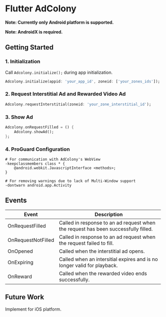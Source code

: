 # Flutter AdColony

**Note: Currently only Android platform is supported.**

**Note: AndroidX is required.**

## Getting Started

### 1. Initialization

Call `Adcolony.initialize();` during app initialization.

```dart
Adcolony.initialize(appid: 'your_app_id', zoneid: ['your_zones_ids']);
```

### 2. Request Interstitial Ad and Rewarded Video Ad

```dart
Adcolony.requestInterstitial(zoneid: 'your_zone_interstitial_id');
```
### 3. Show Ad

```dart
Adcolony.onRequestFilled = () {
    Adcolony.showAd();
};
```

### 4. ProGuard Configuration

```
# For communication with AdColony's WebView
-keepclassmembers class * { 
    @android.webkit.JavascriptInterface <methods>; 
}
```
```
# For removing warnings due to lack of Multi-Window support
-dontwarn android.app.Activity
```

## Events

| Event              | Description                                                                        |
|--------------------|------------------------------------------------------------------------------------|
| OnRequestFilled    | Called in response to an ad request when the request has been successfully filled. |
| OnRequestNotFilled | Called in response to an ad request when the request failed to fill.               |
| OnOpened           | Called when the interstitial ad opens.                                             |
| OnExpiring         | Called when an intersitial expires and is no longer valid for playback.            |
| OnReward           | Called when the rewarded video ends successfully.                                  |


## Future Work
Implement for iOS platform.
